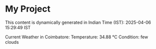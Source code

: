 # My Project

This content is dynamically generated in Indian Time (IST): 2025-04-06 15:29:49 IST


Current Weather in Coimbatore:
Temperature: 34.88 °C
Condition: few clouds
